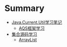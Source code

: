 # Summary

* [Java.Current.Util学习笔记](README.md)
  * [AQS框架学习](aqskuang-jia-xue-xi.md)
* [集合源码学习](ji-he-xue-xi.md)
  * [ArrayList](ji-he-xue-xi/arraylist.md)

